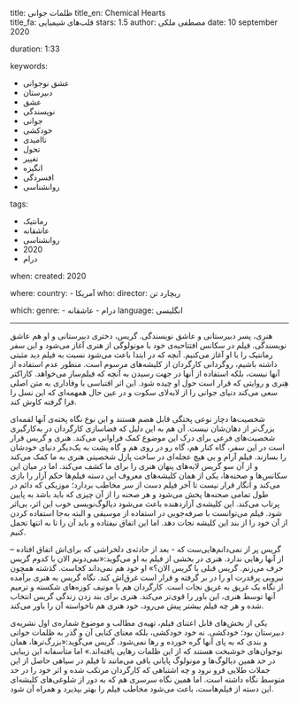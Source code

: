 
title: ظلمات جوانی 
title_en: Chemical Hearts  
title_fa: قلب‌های شیمیایی 
stars: 1.5
author: مصطفی ملکی
date: 10 september 2020

duration: 1:33

keywords:
  - عشق نوجوانی
  - دبیرستان
  - عشق
  - نویسندگی
  - جوانی 
  - خودکشی
  - ناامیدی
  - تحول
  - تغییر
  - انگیزه
  - افسردگی
  - روانشناسی

tags:
  - رمانتیک 
  - عاشقانه
  - روانشناسی 
  - 2020
  - درام   

when:
  created: 2020

where:
  country:
    - آمریکا
who:
  director: ریچارد تن

which:
  genre:
    - درام
    - عاشقانه
  language: انگلیسی

---

هنری، پسر دبیرستانی و عاشق نویسندگی. گریس، دختری دبیرستانی و او هم عاشق نویسندگی. فیلم در سکانس افتتاحیه‌ی خود با مونولوگی از هنری آغاز می‌شود و این سفر رمانتیک را با او آغاز می‌کنیم. آنچه که در ابتدا باعث می‌شود نسبت به فیلم دید مثبتی داشته باشیم، روگردانی کارگردان از کلیشه‌های مرسوم است. منظور عدم استفاده از آنها نیست، بلکه استفاده از آنها در جهت رسیدن به آنچه که فیلم‌ساز می‌خواهد. کاراکتر هِنری و روایتی که قرار است حول او چیده شود. این اثر اقتباسی با وفاداری به متن اصلی سعی می‌کند دنیای جوانی را از لابه‌لای سکوت و در عین حال همهمه‌ای که این نسل را فرا گرفته کاوش کند. 

شخصیت‌ها دچار نوعی پختگی قابل هضم هستند و این نوع نگاه پخته‌ی آنها لقمه‌ای بزرگ‌تر از دهان‌شان نیست. آن هم به این دلیل که فضاسازی کارگردان در به‌کارگیری شخصیت‌های فرعی برای درک این موضوع کمک فراوانی می‌کند. هنری و گریس قرار است در این سفر، گاه کنار هم، گاه رو در روی هم و گاه پشت به یک‌دیگر دنیای خودشان را بسازند. فیلم آرام و بی هیچ عجله‌ای در ساخت پازل شخصیتی هنری به ما کمک می‌کند و از آن سو گریس لایه‌های پنهان هنری را برای ما کشف می‌کند. اما در میان این سکانس‌ها و صحنه‌ها، یکی از همان کلیشه‌های معروف این دسته فیلم‌ها حکم آزار را بازی می‌کند و انگار قرار نیست تا آخر فیلم دست از سر مخاطب بردارد؛ موزیکی که دائم در طول تمامی صحنه‌ها پخش می‌شود و هر صحنه را از آن چیزی که باید باشد به پایین پرتاب می‌کند. این کلیشه‌ی آزاردهنده باعث می‌شود دیالوگ‌نویسی خوب این اثر، بی‌اثر شود. فیلم می‌توانست با صرفه‌جویی در استفاده از موسیقی و البته به‌جا استفاده کردن از آن خود را از بند این کلیشه نجات دهد. اما این اتفاق نیفتاده و باید آن را تا به انتها تحمل کنیم. 

گریس پر از نمی‌دانم‌هایی‌ست که - بعد از حادثه‌ی دلخراشی که برای‌اش اتفاق افتاده – از آنها رهایی ندارد. هنری در بخشی از فیلم به او می‌گوید:«نمی‌دونم الان با کدوم گریس حرف می‌زنم. گریس قبلی یا گریس الان؟» او خود هم نمی‌داند کجاست. گذشته همچون نیرویی پرقدرت او را در بر گرفته و قرار است غرق‌اش کند. نگاه گریس به هنری برآمده از نگاه یک غریق به غریق نجات است. کارگردان هم با موتیف کوزه‌های شکسته و ترمیم آنها توسط هنری، این باور را قوی‌تر می‌کند. هنری برای بند زدن زندگی گریس انتخاب شده و هر چه فیلم بیشتر پیش می‌رود، خود هنری هم ناخواسته آن را باور می‌کند. 

یکی از بخش‌های قابل اعتنای فیلم، تهیه‌ی مطالب و موضوع شماره‌ی اول نشریه‌ی دبیرستان بود؛ خودکشی. نه خود خودکشی، بلکه معنای کنایی آن و گذر به ظلمات جوانی و بندی که به پای آنها گره خورده و رها نمی‌شود. گریس می‌گوید:«بزرگ‌ترها، همان نوجوان‌های خوشبخت هستند که از این ظلمات رهایی یافته‌اند.» اما متأسفانه این زیبایی در حد همین دیالوگ‌ها و مونولوگ پایانی باقی می‌مانند تا فیلم در سیاهی حاصل از این جملات طلایی فرو نرود و چه اشتباهی که کارگردان مرتکب شده و اثر خود را در حد متوسط نگاه داشته است. اما همین نگاه سرسری هم که  به دور از شلوغی‌های کلیشه‌ای این دسته از فیلم‌هاست، باعث می‌شود مخاطب فیلم را بهتر بپذیرد و همراه آن شود.